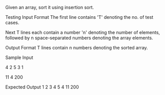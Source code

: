 Given an array, sort it using insertion sort.

Testing
Input Format
The first line contains 'T' denoting the no. of test cases.

Next T lines each contain a number 'n' denoting the number of elements, followed by n space-separated numbers denoting the array elements.

Output Format
T lines contain n numbers denoting the sorted array.

Sample Input

4 2 5 3 1

11 4 200

Expected Output
1 2 3 4 5
4 11 200
